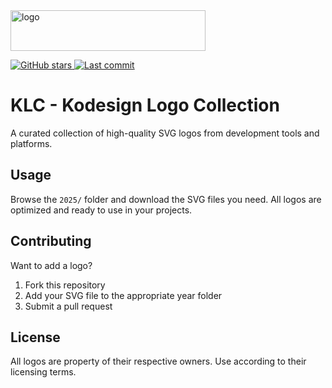 <img width="312" height="65" alt="logo" src="https://github.com/user-attachments/assets/7c06c67d-27b5-453c-9ba4-5dfde04eedae" />
<p align="left">
  <a href="https://github.com/KoDesigns/KLC/stargazers">
    <img src="https://img.shields.io/github/stars/KoDesigns/KLC" alt="GitHub stars">
  </a>
  <a href="">
    <img src="https://img.shields.io/github/last-commit/KoDesigns/KLC" alt="Last commit">
  </a>
</p>

# KLC - Kodesign Logo Collection

A curated collection of high-quality SVG logos from development tools and platforms.

## Usage

Browse the `2025/` folder and download the SVG files you need. All logos are optimized and ready to use in your projects.

## Contributing

Want to add a logo? 

1. Fork this repository
2. Add your SVG file to the appropriate year folder
3. Submit a pull request

## License

All logos are property of their respective owners. Use according to their licensing terms. 
